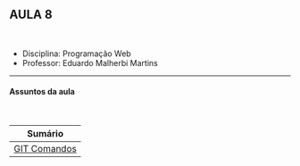 ## AULA 8

<br />

- Disciplina: Programação Web
- Professor: Eduardo Malherbi Martins

---

#### Assuntos da aula

<br />

| Sumário                                 |
| --------------------------------------- |
| [GIT Comandos](../aula-8-git-comandos/) |
